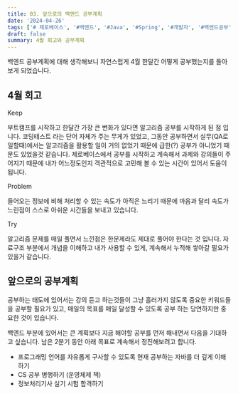 ```yaml
---
title: 03. 앞으로의 백엔드 공부계획
date: '2024-04-26'
tags: ['# 제로베이스', '#백엔드', '#Java', '#Spring', '#개발자', '#백엔드공부', '#백엔드스쿨' ]
draft: false
summary: 4월 회고와 공부계획
---
```



백엔드 공부계획에 대해 생각해보니 자연스럽게 4월 한달간 어떻게 공부했는지를 돌아보게 되었습니다.

## 4월 회고

Keep

부트캠프를 시작하고 한달간 가장 큰 변화가 있다면 알고리즘 공부를 시작하게 된 점 입니다. 코딩테스트 라는 단어 자체가 주는 무게가 있었고, 그동안 공부하면서 실무(QA로 일할때)에서는 알고리즘을 활용할 일이 거의 없었기 때문에 급한(?) 공부가 아니었기 때문도 있었을것 같습니다. 제로베이스에서 공부를 시작하고 계속해서 과제와 강의들이 주어지기 때문에 내가 어느정도인지 객관적으로 고민해 볼 수 있는 시간이 있어서 도움이 됩니다. 

Problem

들어오는 정보에 비해 처리할 수 있는 속도가 아직은 느리기 때문에 마음과 달리 속도가 느린점이 스스로 아쉬운 시간들을 보내고 있습니다. 

Try

알고리즘 문제를 매일 풀면서 느낀점은 한문제라도 제대로 풀어야 한다는 것 입니다. 자료구조 부분에서 개념을 이해하고 내가 사용할 수 있게, 계속해서 누적해 쌓아갈 필요가 있을거 같습니다.

## 앞으로의 공부계획

공부하는 태도에 있어서는 강의 듣고 하는것들이 그냥 흘러가지 않도록 중요한 키워드들을 공부할 필요가 있고, 매일의 목표를 매일 달성할 수 있도록 공부 하는 당연하지만 중요한 것이 있습니다.

백엔드 부분에 있어서는 큰 계획보다 지금 해야할 공부를 먼저 해내면서 다음을 기대하고 싶습니다. 남은 2분기 동안 아래 목표로 계속해서 정진해보려고 합니다.

- 프로그래밍 언어를 자유롭게 구사할 수 있도록 현재 공부하는 자바를 더 깊게 이해하기
- CS 공부 병행하기 (운영체제 책)
- 정보처리기사 실기 시험 합격하기